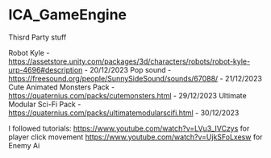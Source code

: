 # ICA_GameEngine

Thisrd Party stuff

Robot Kyle - https://assetstore.unity.com/packages/3d/characters/robots/robot-kyle-urp-4696#description - 20/12/2023
Pop sound - https://freesound.org/people/SunnySideSound/sounds/67088/ - 21/12/2023
Cute Animated Monsters Pack - https://quaternius.com/packs/cutemonsters.html - 29/12/2023
Ultimate Modular Sci-Fi Pack - https://quaternius.com/packs/ultimatemodularscifi.html - 30/12/2023

I followed tutorials:
https://www.youtube.com/watch?v=LVu3_IVCzys for player click movement 
https://www.youtube.com/watch?v=UjkSFoLxesw for Enemy Ai

